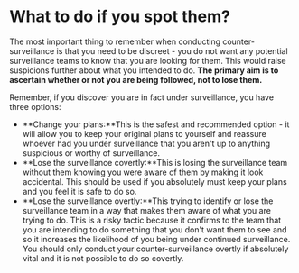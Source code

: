 [Title]: # (What to do if you spot them?)
[Order]: # (2)

# What to do if you spot them?

The most important thing to remember when conducting counter-surveillance is that you need to be discreet - you do not want any potential surveillance teams to know that you are looking for them. This would raise suspicions further about what you intended to do. **The primary aim is to ascertain whether or not you are being followed, not to lose them.** 

Remember, if you discover you are in fact under surveillance, you have three options:

*   **Change your plans:**This is the safest and recommended option - it will allow you to keep your original plans to yourself and reassure whoever had you under surveillance that you aren't up to anything suspicious or worthy of surveillance.
*   **Lose the surveillance covertly:**This is losing the surveillance team without them knowing you were aware of them by making it look accidental. This should be used if you absolutely must keep your plans and you feel it is safe to do so.
*   **Lose the surveillance overtly:**This trying to identify or lose the surveillance team in a way that makes them aware of what you are trying to do. This is a risky tactic because it confirms to the team that you are intending to do something that you don't want them to see and so it increases the likelihood of you being under continued surveillance. You should only conduct your counter-surveillance overtly if absolutely vital and it is not possible to do so covertly.